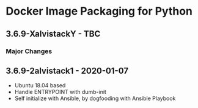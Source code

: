 # Docker Image Packaging for Python

## 3.6.9-XalvistackY - TBC

### Major Changes

## 3.6.9-2alvistack1 - 2020-01-07

  - Ubuntu 18.04 based
  - Handle ENTRYPOINT with dumb-init
  - Self initialize with Ansible, by dogfooding with Ansible Playbook
